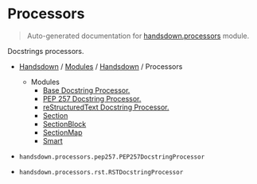 # Processors

> Auto-generated documentation for [handsdown.processors](https://github.com/vemel/handsdown/blob/main/handsdown/processors/__init__.py) module.

Docstrings processors.

- [Handsdown](../../README.md#-handsdown---python-documentation-generator) / [Modules](../../MODULES.md#modules) / [Handsdown](../index.md#handsdown) / Processors
    - Modules
        - [Base Docstring Processor.](base.md#base-docstring-processor)
        - [PEP 257 Docstring Processor.](pep257.md#pep-257-docstring-processor)
        - [reStructuredText Docstring Processor.](rst.md#restructuredtext-docstring-processor)
        - [Section](section.md#section)
        - [SectionBlock](section_block.md#sectionblock)
        - [SectionMap](section_map.md#sectionmap)
        - [Smart](smart.md#smart)

- `handsdown.processors.pep257.PEP257DocstringProcessor`
- `handsdown.processors.rst.RSTDocstringProcessor`
